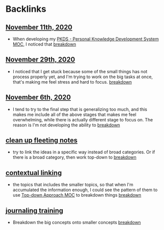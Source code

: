 
# Backlinks
## [November 11th, 2020](<November 11th, 2020.md>)
- When developing my [PKDS - Personal Knowledge Development System MOC](<PKDS - Personal Knowledge Development System MOC.md>), I noticed that [breakdown](<breakdown.md>)

## [November 29th, 2020](<November 29th, 2020.md>)
- I noticed that I get stuck because some of the small things has not process properly yet, and I'm trying to work on the big tasks at once, that's making me feel stress and hard to focus. [breakdown](<breakdown.md>)

## [November 6th, 2020](<November 6th, 2020.md>)
- I tend to try to the final step that is generalizing too much, and this makes me include all of the above stages that makes me feel overwhelming, while there is actually different stage to focus on. The reason is I'm not developing the ability to [breakdown](<breakdown.md>)

## [clean up fleeting notes](<clean up fleeting notes.md>)
- try to link the ideas in a specific way instead of broad categories. Or if there is a broad category, then work top-down to [breakdown](<breakdown.md>)

## [contextual linking](<contextual linking.md>)
- the topics that includes the smaller topics, so that when I'm accumulated the information enough, I could see the pattern of them to use [Top-down Approach MOC](<Top-down Approach MOC.md>) to breakdown things [breakdown](<breakdown.md>)

## [journaling training](<journaling training.md>)
- Breakdown the big concepts onto smaller concepts [breakdown](<breakdown.md>)

